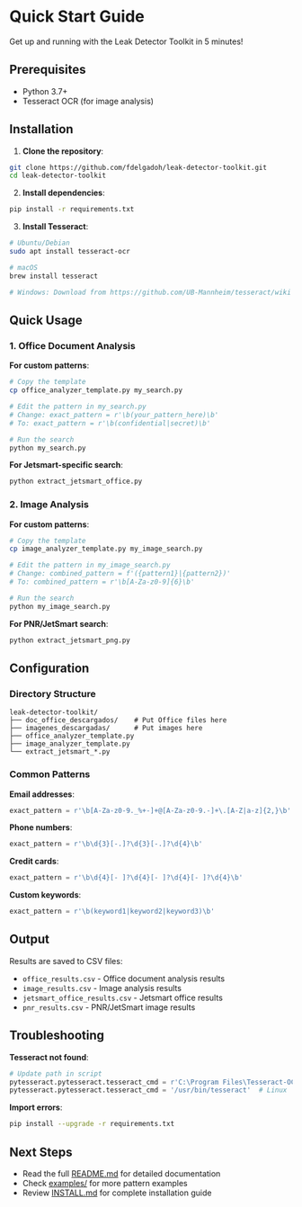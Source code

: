 # Quick Start Guide

Get up and running with the Leak Detector Toolkit in 5 minutes!

## Prerequisites

- Python 3.7+
- Tesseract OCR (for image analysis)

## Installation

1. **Clone the repository**:
```bash
git clone https://github.com/fdelgadoh/leak-detector-toolkit.git
cd leak-detector-toolkit
```

2. **Install dependencies**:
```bash
pip install -r requirements.txt
```

3. **Install Tesseract**:
```bash
# Ubuntu/Debian
sudo apt install tesseract-ocr

# macOS
brew install tesseract

# Windows: Download from https://github.com/UB-Mannheim/tesseract/wiki
```

## Quick Usage

### 1. Office Document Analysis

**For custom patterns**:
```bash
# Copy the template
cp office_analyzer_template.py my_search.py

# Edit the pattern in my_search.py
# Change: exact_pattern = r'\b(your_pattern_here)\b'
# To: exact_pattern = r'\b(confidential|secret)\b'

# Run the search
python my_search.py
```

**For Jetsmart-specific search**:
```bash
python extract_jetsmart_office.py
```

### 2. Image Analysis

**For custom patterns**:
```bash
# Copy the template
cp image_analyzer_template.py my_image_search.py

# Edit the pattern in my_image_search.py
# Change: combined_pattern = f'({pattern1}|{pattern2})'
# To: combined_pattern = r'\b[A-Za-z0-9]{6}\b'

# Run the search
python my_image_search.py
```

**For PNR/JetSmart search**:
```bash
python extract_jetsmart_png.py
```

## Configuration

### Directory Structure
```
leak-detector-toolkit/
├── doc_office_descargados/    # Put Office files here
├── imagenes_descargadas/      # Put images here
├── office_analyzer_template.py
├── image_analyzer_template.py
└── extract_jetsmart_*.py
```

### Common Patterns

**Email addresses**:
```python
exact_pattern = r'\b[A-Za-z0-9._%+-]+@[A-Za-z0-9.-]+\.[A-Z|a-z]{2,}\b'
```

**Phone numbers**:
```python
exact_pattern = r'\b\d{3}[-.]?\d{3}[-.]?\d{4}\b'
```

**Credit cards**:
```python
exact_pattern = r'\b\d{4}[- ]?\d{4}[- ]?\d{4}[- ]?\d{4}\b'
```

**Custom keywords**:
```python
exact_pattern = r'\b(keyword1|keyword2|keyword3)\b'
```

## Output

Results are saved to CSV files:
- `office_results.csv` - Office document analysis results
- `image_results.csv` - Image analysis results
- `jetsmart_office_results.csv` - Jetsmart office results
- `pnr_results.csv` - PNR/JetSmart image results

## Troubleshooting

**Tesseract not found**:
```python
# Update path in script
pytesseract.pytesseract.tesseract_cmd = r'C:\Program Files\Tesseract-OCR\tesseract.exe'  # Windows
pytesseract.pytesseract.tesseract_cmd = '/usr/bin/tesseract'  # Linux
```

**Import errors**:
```bash
pip install --upgrade -r requirements.txt
```

## Next Steps

- Read the full [README.md](README.md) for detailed documentation
- Check [examples/](examples/) for more pattern examples
- Review [INSTALL.md](INSTALL.md) for complete installation guide 